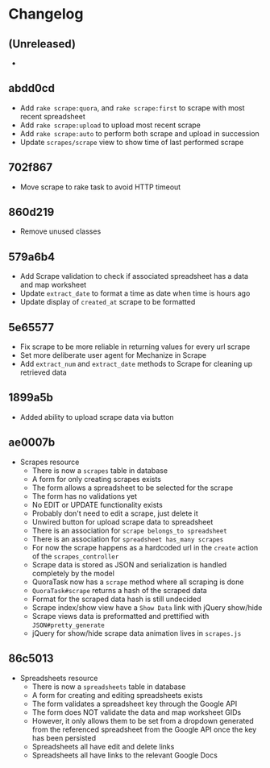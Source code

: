 # Changelog

## (Unreleased)
- 

## abdd0cd
- Add `rake scrape:quora`, and `rake scrape:first` to scrape with most recent spreadsheet
- Add `rake scrape:upload` to upload most recent scrape
- Add `rake scrape:auto` to perform both scrape and upload in succession
- Update `scrapes/scrape` view to show time of last performed scrape

## 702f867
- Move scrape to rake task to avoid HTTP timeout

## 860d219
- Remove unused classes

## 579a6b4
- Add Scrape validation to check if associated spreadsheet has a data and map worksheet
- Update `extract_date` to format a time as date when time is hours ago
- Update display of `created_at` scrape to be formatted

## 5e65577
- Fix scrape to be more reliable in returning values for every url scrape
- Set more deliberate user agent for Mechanize in Scrape
- Add `extract_num` and `extract_date` methods to Scrape for cleaning up retrieved data

## 1899a5b
- Added ability to upload scrape data via button

## ae0007b
- Scrapes resource
    * There is now a `scrapes` table in database
    * A form for only creating scrapes exists
    * The form allows a spreadsheet to be selected for the scrape
    * The form has no validations yet
    * No EDIT or UPDATE functionality exists
    * Probably don't need to edit a scrape, just delete it
    * Unwired button for upload scrape data to spreadsheet
    * There is an association for `scrape belongs_to spreadsheet`
    * There is an association for `spreadsheet has_many scrapes`
    * For now the scrape happens as a hardcoded url in the `create` action of the `scrapes_controller`
    * Scrape data is stored as JSON and serialization is handled completely by the model
    * QuoraTask now has a `scrape` method where all scraping is done
    * `QuoraTask#scrape` returns a hash of the scraped data
    * Format for the scraped data hash is still undecided
    * Scrape index/show view have a `Show Data` link with jQuery show/hide
    * Scrape views data is preformatted and prettified with `JSON#pretty_generate`
    * jQuery for show/hide scrape data animation lives in `scrapes.js`

## 86c5013
- Spreadsheets resource
    * There is now a `spreadsheets` table in database
    * A form for creating and editing spreadsheets exists
    * The form validates a spreadsheet key through the Google API
    * The form does NOT validate the data and map worksheet GIDs
    * However, it only allows them to be set from a dropdown generated from the referenced spreadsheet from the Google API once the key has been persisted
    * Spreadsheets all have edit and delete links
    * Spreadsheets all have links to the relevant Google Docs